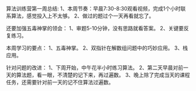 算法训练营第一周总结:
1、本周节奏：早晨7:30-8:30观看视频，完成1个小时联系算法，感觉投入上不太够。
2、做过的题过个一天再看就忘了。

还要加强五毒神掌的领会：
1、审题5-10分钟，没有思路就看答案。
2、关键要反复练习。

本周学习的要点：
1、五毒神掌。
2、双指针在解数组问题中的巧妙应用。
3、栈应用。

针对问题的改进：
1、下周开始，中午花半小时练习算法。
2、第二天早晨对前一天的算法题，看一眼，不清楚的记下来，再过遍数。
3、晚上除了完成当天的课程任务，还需要针对前一天的记不住算法过遍数。
